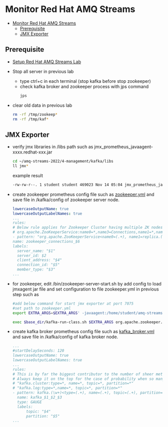 # Monitor Red Hat AMQ Streams

<!-- TOC -->

- [Monitor Red Hat AMQ Streams](#monitor-red-hat-amq-streams)
  - [Prerequisite](#prerequisite)
  - [JMX Exporter](#jmx-exporter)

<!-- /TOC -->

## Prerequisite

* [Setup Red Hat AMQ Streams Lab](./../setup.md)
* Stop all server in previous lab
  * type ctrl+c in each terminal (stop kafka before stop zookeeper)
  * check kafka broker and zookeeper process with jps command
    ```bash
    jps
    ```
    
* clear old data in previous lab
  ```bash
  rm -rf /tmp/zookeep*
  rm -rf /tmp/kaf*
  ```
 
## JMX Exporter

* verify jmx libraries in /libs path such as jmx_prometheus_javaagent-xxxx.redhat-xxx.jar
  ```bash
  cd ~/amq-streams-2022/4-management/kafka/libs
  ll jmx*
  ```
  example result
  ```bash
  -rw-rw-r--. 1 student student 469023 Nov 14 05:04 jmx_prometheus_javaagent-0.16.1.redhat-00001.jar
  ```

* create zookeeper prometheus config file such as [zookeeper.yml](kafka/config/zookeeper.yml) and save file in /kafka/config of zookeeper server node.
  ```yml
  lowercaseOutputName: true
  lowercaseOutputLabelNames: true
  ...
  rules:
  # Below rule applies for Zookeeper Cluster having multiple ZK nodes
  # org.apache.ZooKeeperService:name0=*,name3=Connections,name1=*,name2=*,name4=*,name5=*
  - pattern: "org.apache.ZooKeeperService<name0=(.+), name1=replica.(\\d+), name2=(\\w+), name3=Connections, name4=(.+), name5=(.+)><>([^:]+)"
  name: zookeeper_connections_$6
  labels:
    server_name: "$1"
    server_id: $2
    client_address: "$4"
    connection_id: "$5"
    member_type: "$3"
  ...
  ```
* for zookeeper, edit /bin/zookeeper-server-start.sh by add config to load jmxagent jar file and set configuration to file zookeeper.yml in previous step such as
  ```bash
  #add below command for start jmx exporter at port 7075
  #set path to zookeeper.yml
  export EXTRA_ARGS=$EXTRA_ARGS' -javaagent:/home/student/amq-streams-2022/4-management/kafka/libs/jmx_prometheus_javaagent-0.16.1.redhat-00001.jar=7075:/home/student/amq-streams-2022/4-management/kafka/config/zookeeper.yml'

  exec $base_dir/kafka-run-class.sh $EXTRA_ARGS org.apache.zookeeper.server.quorum.QuorumPeerMain "$@"
  ```

* create kafka broker prometheus config file such as [kafka_broker.yml](kafka/config/kafka_broker.yml) and save file in /kafka/config of kafka broker node.
  ```yml
  ...
  #startDelaySeconds: 120
  lowercaseOutputName: true
  lowercaseOutputLabelNames: true
  ...
  rules:
  # This is by far the biggest contributor to the number of sheer metrics being produced.
  # Always keep it on the top for the case of probability when so many metrics will hit the first condition and exit.
  # "kafka.cluster:type=*, name=*, topic=*, partition=*"
  # "kafka.log:type=*,name=*, topic=*, partition=*"
  - pattern: kafka.(\w+)<type=(.+), name=(.+), topic=(.+), partition=(.+)><>Value
    name: kafka_$1_$2_$3
    type: GAUGE
    labels:
        topic: "$4"
        partition: "$5"
  ...
  ```